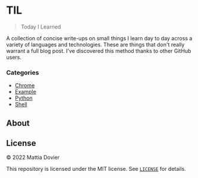 # TIL
> Today I Learned

A collection of concise write-ups on small things I learn day to day across a variety of languages and technologies.
These are things that don't really warrant a full blog post. I've discovered this method thanks to other GitHub users.

### Categories

* [Chrome](#chrome)
* [Example](#example)
* [Python](#python)
* [Shell](#shell)

## About

## License

&copy; 2022 Mattia Dovier

This repository is licensed under the MIT license. See [`LICENSE`](LICENSE.md) for details.
